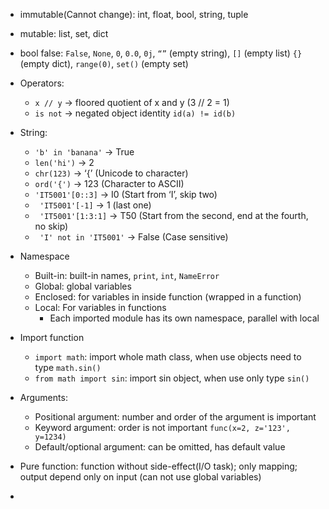 - immutable(Cannot change): int, float, bool, string, tuple
- mutable: list, set, dict
- bool false: `False`, `None`, `0`, `0.0`, `0j`, `“”` (empty string), `[]` (empty list) `{}` (empty dict), `range(0)`, `set()` (empty set)
- Operators: 
  - `x // y` -> floored quotient of x and y (3 // 2 = 1)
  - `is not` -> negated object identity `id(a) != id(b)`
- String:
  - `'b' in 'banana'` -> True
  - `len('hi')` -> 2
  - `chr(123)` -> ‘{’ (Unicode to character)
  - `ord('{')` -> 123 (Character to ASCII)
  - `'IT5001'[0::3]` -> I0 (Start from ‘I’, skip two)
  - ` 'IT5001'[-1]` -> 1 (last one)
  - ` 'IT5001'[1:3:1]` -> T50 (Start from the second, end at the fourth, no skip)
  - ` 'I' not in 'IT5001'` -> False (Case sensitive)
- Namespace
  - Built-in: built-in names, `print`, `int`, `NameError`
  - Global: global variables
  - Enclosed: for variables in inside function (wrapped in a function)
  - Local: For variables in functions
    - Each imported module has its own namespace, parallel with local

- Import function
  - `import math`: import whole math class, when use objects need to type `math.sin()`
  - `from math import sin`: import sin object, when use only type `sin()`
- Arguments:
  - Positional argument: number and order of the argument is important
  - Keyword argument: order is not important `func(x=2, z='123', y=1234)`
  - Default/optional argument: can be omitted, has default value
- Pure function: function without side-effect(I/O task); only mapping; output depend only on input (can not use global variables)
- 